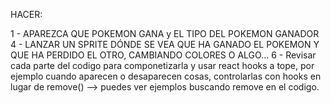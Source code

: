 HACER:

1 - APAREZCA QUE POKEMON GANA y EL TIPO DEL POKEMON GANADOR
4 - LANZAR UN SPRITE DÓNDE SE VEA QUE HA GANADO EL POKEMON Y QUE HA PERDIDO EL OTRO, CAMBIANDO COLORES O ALGO...
6 - Revisar cada parte del codigo para componetizarla y usar react hooks a tope, por ejemplo cuando aparecen o desaparecen cosas, controlarlas con hooks en lugar de remove() --> puedes ver ejemplos buscando remove en el codigo.
